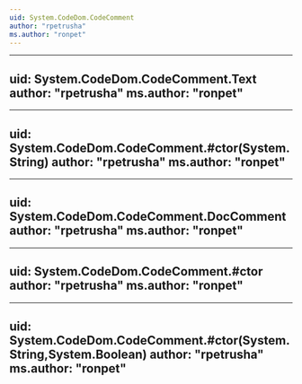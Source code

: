 ```yaml
---
uid: System.CodeDom.CodeComment
author: "rpetrusha"
ms.author: "ronpet"
---
```


---
uid: System.CodeDom.CodeComment.Text
author: "rpetrusha"
ms.author: "ronpet"
---

---
uid: System.CodeDom.CodeComment.#ctor(System.String)
author: "rpetrusha"
ms.author: "ronpet"
---

---
uid: System.CodeDom.CodeComment.DocComment
author: "rpetrusha"
ms.author: "ronpet"
---

---
uid: System.CodeDom.CodeComment.#ctor
author: "rpetrusha"
ms.author: "ronpet"
---

---
uid: System.CodeDom.CodeComment.#ctor(System.String,System.Boolean)
author: "rpetrusha"
ms.author: "ronpet"
---
